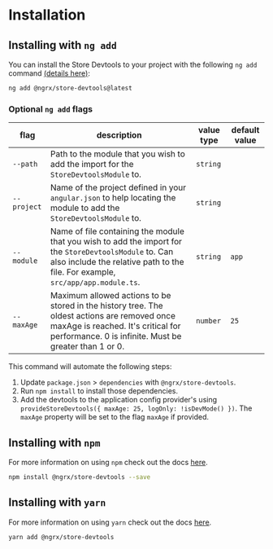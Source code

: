 # Installation

## Installing with `ng add`

You can install the Store Devtools to your project with the following `ng add` command <a href="https://angular.dev/cli/add" target="_blank">(details here)</a>:

```sh
ng add @ngrx/store-devtools@latest
```

### Optional `ng add` flags

| flag        | description                                                                                                                                                                                 | value type | default value |
| ----------- | ------------------------------------------------------------------------------------------------------------------------------------------------------------------------------------------- | ---------- | ------------- |
| `--path`    | Path to the module that you wish to add the import for the `StoreDevtoolsModule` to.                                                                                                        | `string`   |
| `--project` | Name of the project defined in your `angular.json` to help locating the module to add the `StoreDevtoolsModule` to.                                                                         | `string`   |
| `--module`  | Name of file containing the module that you wish to add the import for the `StoreDevtoolsModule` to. Can also include the relative path to the file. For example, `src/app/app.module.ts`.  | `string`   | `app`         |
| `--maxAge`  | Maximum allowed actions to be stored in the history tree. The oldest actions are removed once maxAge is reached. It's critical for performance. 0 is infinite. Must be greater than 1 or 0. | `number`   | `25`          |

This command will automate the following steps:

1. Update `package.json` > `dependencies` with `@ngrx/store-devtools`.
2. Run `npm install` to install those dependencies.
3. Add the devtools to the application config provider's using `provideStoreDevtools({ maxAge: 25, logOnly: !isDevMode() })`. The `maxAge` property will be set to the flag `maxAge` if provided.

## Installing with `npm`

For more information on using `npm` check out the docs <a href="https://docs.npmjs.com/cli/install" target="_blank">here</a>.

```sh
npm install @ngrx/store-devtools --save
```

## Installing with `yarn`

For more information on using `yarn` check out the docs <a href="https://yarnpkg.com/getting-started/usage#installing-all-the-dependencies" target="_blank">here</a>.

```sh
yarn add @ngrx/store-devtools
```
